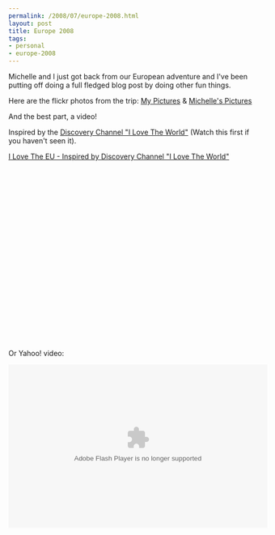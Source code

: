 ```yaml
--- 
permalink: /2008/07/europe-2008.html
layout: post
title: Europe 2008
tags: 
- personal
- europe-2008
---
```

Michelle and I just got back from our European adventure and I've been putting off doing a full fledged blog post by doing other fun things.

<p>
Here are the flickr photos from the trip: <a href="http://flickr.com/photos/ptarjan/sets/72157606136696465/">My Pictures</a> &amp; <a href="http://flickr.com/photos/ptarjan/sets/72157606142319086/">Michelle's Pictures</a>

<p>
And the best part, a video!

<p>
Inspired by the <a href="http://www.youtube.com/watch?v=at_f98qOGY0">Discovery Channel  "I Love The World"</a> (Watch this first if you haven't seen it).

<p>
<a href="http://www.youtube.com/watch?v=7Gb_KlpFgCk">I Love The EU - Inspired by Discovery Channel "I Love The World" </a>

<p>
<object width="425" height="344"><param name="movie" value="http://www.youtube.com/v/7Gb_KlpFgCk&hl=en&fs=1&ap=%2526fmt%3D18"></param><param name="allowFullScreen" value="true"></param><embed src="http://www.youtube.com/v/7Gb_KlpFgCk&hl=en&fs=1&ap=%2526fmt%3D18" type="application/x-shockwave-flash" allowfullscreen="true" width="425" height="344"></embed></object>

<p>
Or Yahoo! video:

<p>
<object width="512" height="323"><param name="movie" value="http://d.yimg.com/static.video.yahoo.com/yep/YV_YEP.swf?ver=2.2.7.1" /><param name="allowFullScreen" value="true" /><param name="bgcolor" value="#000000" /><param name="flashVars" value="id=8795811&vid=3089442&lang=en-us&intl=us&thumbUrl=http%3A//us.i1.yimg.com/us.yimg.com/p/i/bcst/videosearch/4094/68175732.jpeg&embed=1" /><embed src="http://d.yimg.com/static.video.yahoo.com/yep/YV_YEP.swf?ver=2.2.7.1" type="application/x-shockwave-flash" width="512" height="323" allowFullScreen="true" bgcolor="#000000" flashVars="id=8795811&vid=3089442&lang=en-us&intl=us&thumbUrl=http%3A//us.i1.yimg.com/us.yimg.com/p/i/bcst/videosearch/4094/68175732.jpeg&embed=1" ></embed></object>
